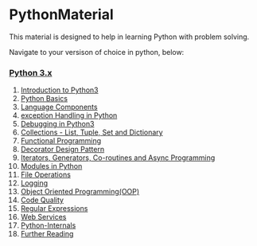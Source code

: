 # PythonMaterial

This material is designed to help in learning Python with problem solving.

Navigate to your versison of choice in python, below:

### [Python 3.x](https://github.com/udhayprakash/PythonMaterial/tree/master/python3)

1. [Introduction to Python3](https://github.com/udhayprakash/PythonMaterial/tree/master/python3/01_Introduction)
2. [Python Basics](https://github.com/udhayprakash/PythonMaterial/tree/master/python3/02_Basics)
3. [Language Components](https://github.com/udhayprakash/PythonMaterial/tree/master/python3/03_Language_Components)
4. [exception Handling in Python](https://github.com/udhayprakash/PythonMaterial/tree/master/python3/04_Exceptions)
5. [Debugging in Python3](https://github.com/udhayprakash/PythonMaterial/tree/master/python3/05_Debugging)
6. [Collections - List, Tuple, Set and Dictionary](https://github.com/udhayprakash/PythonMaterial/tree/master/python3/06_Collections)
7. [Functional Programming](https://github.com/udhayprakash/PythonMaterial/tree/master/python3/07_Functions)
8. [Decorator Design Pattern](https://github.com/udhayprakash/PythonMaterial/tree/master/python3/08_Decorators)
9. [Iterators, Generators, Co-routines and Async Programming](https://github.com/udhayprakash/PythonMaterial/tree/master/python3/09_Iterators_generators_coroutines)
10. [Modules in Python](https://github.com/udhayprakash/PythonMaterial/tree/master/python3/10_Modules)
11. [File Operations](https://github.com/udhayprakash/PythonMaterial/tree/master/python3/11_File_Operations)
12. [Logging](https://github.com/udhayprakash/PythonMaterial/tree/master/python3/12_Logging)
13. [Object Oriented Programming(OOP)](https://github.com/udhayprakash/PythonMaterial/tree/master/python3/13_OOP)
14. [Code Quality](https://github.com/udhayprakash/PythonMaterial/tree/master/python3/14_Code_Quality)
15. [Regular Expressions](https://github.com/udhayprakash/PythonMaterial/tree/master/python3/15_Regular_Expressions)
16. [Web Services](https://github.com/udhayprakash/PythonMaterial/tree/master/python3/16_Web_Services)
17. [Python-Internals](https://github.com/udhayprakash/PythonMaterial/tree/master/python3/Python-Internals)
18. [Further Reading](https://github.com/udhayprakash/PythonMaterial/tree/master/python3/Python_Recommended_Material.txt)
